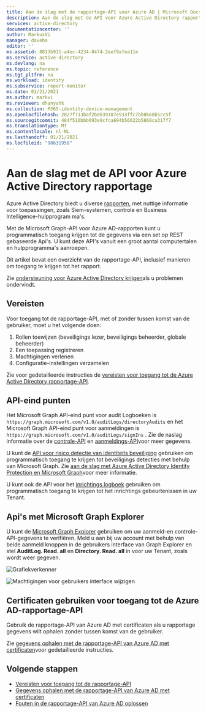 ```yaml
---
title: Aan de slag met de rapportage-API voor Azure AD | Microsoft Docs
description: Aan de slag met de API voor Azure Active Directory rapportage
services: active-directory
documentationcenter: ''
author: MarkusVi
manager: daveba
editor: ''
ms.assetid: 8813b911-a4ec-4234-8474-2eef9afea11e
ms.service: active-directory
ms.devlang: na
ms.topic: reference
ms.tgt_pltfrm: na
ms.workload: identity
ms.subservice: report-monitor
ms.date: 01/21/2021
ms.author: markvi
ms.reviewer: dhanyahk
ms.collection: M365-identity-device-management
ms.openlocfilehash: 2027f713baf2b8039187e933ffc7bb0b68b5cc5f
ms.sourcegitcommit: 484f510bbb093e9cfca694b56622b5860ca317f7
ms.translationtype: MT
ms.contentlocale: nl-NL
ms.lasthandoff: 01/21/2021
ms.locfileid: "98631958"
---
```

# <a name="get-started-with-the-azure-active-directory-reporting-api"></a>Aan de slag met de API voor Azure Active Directory rapportage

Azure Active Directory biedt u diverse [rapporten](overview-reports.md), met nuttige informatie voor toepassingen, zoals Siem-systemen, controle en Business Intelligence-hulpprogram ma's. 

Met de Microsoft Graph-API voor Azure AD-rapporten kunt u programmatisch toegang krijgen tot de gegevens via een set op REST gebaseerde Api's. U kunt deze API's vanuit een groot aantal computertalen en hulpprogramma's aanroepen.

Dit artikel bevat een overzicht van de rapportage-API, inclusief manieren om toegang te krijgen tot het rapport.

Zie [ondersteuning voor Azure Active Directory krijgen](../fundamentals/active-directory-troubleshooting-support-howto.md)als u problemen ondervindt.

## <a name="prerequisites"></a>Vereisten

Voor toegang tot de rapportage-API, met of zonder tussen komst van de gebruiker, moet u het volgende doen:

1. Rollen toewijzen (beveiligings lezer, beveiligings beheerder, globale beheerder)
2. Een toepassing registreren
3. Machtigingen verlenen
4. Configuratie-instellingen verzamelen

Zie voor gedetailleerde instructies de [vereisten voor toegang tot de Azure Active Directory rapportage-API](howto-configure-prerequisites-for-reporting-api.md). 

## <a name="api-endpoints"></a>API-eind punten 

Het Microsoft Graph API-eind punt voor audit Logboeken is `https://graph.microsoft.com/v1.0/auditLogs/directoryAudits` en het Microsoft Graph API-eind punt voor aanmeldingen is `https://graph.microsoft.com/v1.0/auditLogs/signIns` . Zie de naslag informatie over de [controle-API](/graph/api/resources/directoryaudit) en [aanmeldings-API](/graph/api/resources/signIn)voor meer gegevens.

U kunt de [API voor risico detectie van identiteits beveiliging](/graph/api/resources/identityriskevent?view=graph-rest-beta) gebruiken om programmatisch toegang te krijgen tot beveiligings detecties met behulp van Microsoft Graph. Zie [aan de slag met Azure Active Directory Identity Protection en Microsoft Graph](../identity-protection/howto-identity-protection-graph-api.md)voor meer informatie. 
  
U kunt ook de API voor het [inrichtings logboek](https://docs.microsoft.com/graph/api/resources/provisioningobjectsummary?view=graph-rest-beta) gebruiken om programmatisch toegang te krijgen tot het inrichtings gebeurtenissen in uw Tenant. 

## <a name="apis-with-microsoft-graph-explorer"></a>Api's met Microsoft Graph Explorer

U kunt de [Microsoft Graph Explorer](https://developer.microsoft.com/graph/graph-explorer) gebruiken om uw aanmeld-en controle-API-gegevens te verifiëren. Meld u aan bij uw account met behulp van beide aanmeld knoppen in de gebruikers interface van Graph Explorer en stel **AuditLog. Read. all** en **Directory. Read. all** in voor uw Tenant, zoals wordt weer gegeven.   

![Grafiekverkenner](./media/concept-reporting-api/graph-explorer.png)

![Machtigingen voor gebruikers interface wijzigen](./media/concept-reporting-api/modify-permissions.png)

## <a name="use-certificates-to-access-the-azure-ad-reporting-api"></a>Certificaten gebruiken voor toegang tot de Azure AD-rapportage-API 

Gebruik de rapportage-API van Azure AD met certificaten als u rapportage gegevens wilt ophalen zonder tussen komst van de gebruiker.

Zie [gegevens ophalen met de rapportage-API van Azure AD met certificaten](tutorial-access-api-with-certificates.md)voor gedetailleerde instructies.

## <a name="next-steps"></a>Volgende stappen

 * [Vereisten voor toegang tot de rapportage-API](howto-configure-prerequisites-for-reporting-api.md) 
 * [Gegevens ophalen met de rapportage-API van Azure AD met certificaten](tutorial-access-api-with-certificates.md)
 * [Fouten in de rapportage-API van Azure AD oplossen](troubleshoot-graph-api.md)
